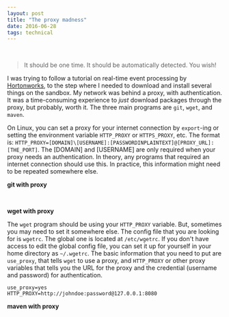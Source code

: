```yaml
---
layout: post
title: "The proxy madness"
date: 2016-06-28
tags: technical
---
```

<br/>

> It should be one time. It should be automatically detected. You wish!

I was trying to follow a tutorial on real-time event processing by [Hortonworks](http://hortonworks.com/hadoop-tutorial/realtime-event-processing-nifi-kafka-storm/), to the step where I needed to download and install several things on the sandbox. My network was behind a proxy, with authentication. It was a time-consuming experience to *just* download packages through the proxy, but probably, worth it. The three main programs are `git`, `wget`, and `maven`.

On Linux, you can set a proxy for your internet connection by `export`-ing or setting the environment variable `HTTP_PROXY` or `HTTPS_PROXY`, etc. The format is: `HTTP_PROXY=[DOMAIN]\[USERNAME]:[PASSWORDINPLAINTEXT]@[PROXY_URL]:[THE_PORT]`. The [DOMAIN] and [USERNAME] are only required when your proxy needs an authentication. In theory, any programs that required an internet connection should use this. In practice, this information might need to be repeated somewhere else.

**git with proxy** 


<br/>

**wget with proxy** 

The `wget` program should be using your `HTTP_PROXY` variable. But, sometimes you may need to set it somewhere else. The config file that you are looking for is `wgetrc`. The global one is located at `/etc/wgetrc`. If you don't have access to edit the global config file, you can set it up for yourself in your home directory as `~/.wgetrc`. The basic information that you need to put are `use_proxy`, that tells `wget` to use a proxy, and `HTTP_PROXY` or other proxy variables that tells you the URL for the proxy and the credential (username and password) for authentication. 

```shell
use_proxy=yes
HTTP_PROXY=http://johndoe:password@127.0.0.1:8080
```

**maven with proxy** 

<br/>
